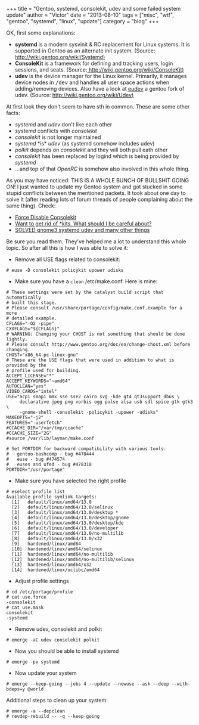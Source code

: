 +++
title = "Gentoo, systemd, consolekit, udev and some failed system update"
author = "Victor"
date = "2013-08-10"
tags = ["misc", "wtf", "gentoo", "systemd", "linux", "update"]
category = "blog"
+++

OK, first some explanations:

*   **systemd** is a modern sysvinit & RC replacement for Linux systems. It is supported in Gentoo as an alternate init system. (Source: [http://wiki.gentoo.org/wiki/Systemd)][1]
*   **ConsoleKit** is a framework for defining and tracking users, login sessions, and seats. (Source:[ http://wiki.gentoo.org/wiki/ConsoleKit)][2]
*   **udev** is the device manager for the Linux kernel. Primarily, it manages device nodes in <tt>/dev</tt> and handles all user space actions when adding/removing devices. Also have a look at <a href="http://www.gentoo.org/proj/en/eudev" rel="nofollow">eudev</a> a gentoo fork of udev. (Source: [http://wiki.gentoo.org/wiki/Udev)][3]

  
At first look they don't seem to have sth in common. These are some other facts:

*   *systemd* and *udev* don't like each other
*   *systemd* conflicts with *consolekit*
*   *consolekit* is not longer maintained
*   *systemd* \*is\* *udev* (as systemd somehow includes udev)
*   *polkit* depends on *consolekit* and they will both pull eath other
*   *consolekit* has been replaced by logind which is being provided by *systemd*
*   ...and top of that *OpenRC* is somehow also involved in this whole thing.

As you may have noticed: THIS IS A WHOLE BUNCH OF BULLSHIT GOING ON! I just wanted to update my Gentoo system and got stucked in some stupid conflicts between the mentioned packets. It took about one day to solve it (after reading lots of forum threads of people complaining about the same thing). Check:

*   [Force Disable Consolekit][4]
*   [Want to get rid of *kits. What should I be careful about?][5]
*   [SOLVED gnome3 systemd udev and many other things][6]

Be sure you read them. They've helped me a lot to understand this whole topic. So after all this is how I was able to solve it:

*   Remove all USE flags related to consolekit: 
   
~~~.shell
# euse -D consolekit policykit upower udisks
~~~

*   Make sure you have a `clean` /etc/make.conf. Here is mine:


~~~.shell
# These settings were set by the catalyst build script that automatically
# built this stage.
# Please consult /usr/share/portage/config/make.conf.example for a more
# detailed example.
CFLAGS="-O2 -pipe"
CXXFLAGS="${CFLAGS}"
# WARNING: Changing your CHOST is not something that should be done lightly.
# Please consult http://www.gentoo.org/doc/en/change-chost.xml before changing.
CHOST="x86_64-pc-linux-gnu"
# These are the USE flags that were used in addition to what is provided by the
# profile used for building.
ACCEPT_LICENSE="*"
ACCEPT_KEYWORDS="~amd64"
AUTOCLEAN="yes"
VIDEO_CARDS="intel"
USE="acpi smapi mmx sse sse2 cairo svg -kde qt4 qt3support dbus \
     declarative jpeg png vorbis ogg pulse alsa usb sdl spice gtk gtk3 \
     -gnome-shell -consolekit -policykit -upower -udisks"
MAKEOPTS="-j2"
FEATURES="-userfetch"
#CCACHE_DIR="/var/tmp/ccache"
#CCACHE_SIZE="2G"
#source /var/lib/layman/make.conf

# Set PORTDIR for backward compatibility with various tools:
#   gentoo-bashcomp - bug #478444
#   euse - bug #474574
#   euses and ufed - bug #478318
PORTDIR="/usr/portage"
~~~

*   Make sure you have selected the right profile 

~~~.shell
# eselect profile list
Available profile symlink targets:
  [1]   default/linux/amd64/13.0
  [2]   default/linux/amd64/13.0/selinux
  [3]   default/linux/amd64/13.0/desktop *
  [4]   default/linux/amd64/13.0/desktop/gnome
  [5]   default/linux/amd64/13.0/desktop/kde
  [6]   default/linux/amd64/13.0/developer
  [7]   default/linux/amd64/13.0/no-multilib
  [8]   default/linux/amd64/13.0/x32
  [9]   hardened/linux/amd64
  [10]  hardened/linux/amd64/selinux
  [11]  hardened/linux/amd64/no-multilib
  [12]  hardened/linux/amd64/no-multilib/selinux
  [13]  hardened/linux/amd64/x32
  [14]  hardened/linux/uclibc/amd64
~~~

*   Adjust profile settings
   
~~~.shell
# cd /etc/portage/profile
# cat use.force
-consolekit
# cat use.mask
consolekit
-systemd
~~~

*   Remove udev, consolekit and polkit

~~~.shell
# emerge -aC udev consolekit polkit
~~~

*   Now you should be able to install systemd

~~~.shell
# emerge -pv systemd
~~~

*   Now update your system

~~~.shell
# emerge --keep-going --jobs 4 --update --newuse --ask --deep --with-bdeps=y @world
~~~
    
Additional steps to clean up your system:

~~~.shell    
# emerge -a --depclean
# revdep-rebuild -- -q --keep-going
~~~ 

 [1]: http://wiki.gentoo.org/wiki/Systemd
 [2]: http://wiki.gentoo.org/wiki/ConsoleKit
 [3]: http://wiki.gentoo.org/wiki/Udev
 [4]: http://forums.gentoo.org/viewtopic-t-920340-start-0.html "Force Disable ConsoleKit?"
 [5]: http://forums.gentoo.org/viewtopic-t-917584.html
 [6]: http://forums.gentoo.org/viewtopic-p-7367906.html

